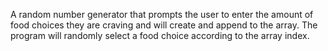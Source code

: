 A random number generator that prompts the user to enter the amount of food choices they are craving and will create and append to the array. The program will randomly select a food choice according to the array index. 

